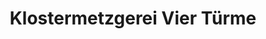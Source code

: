---
title: "Klostermetzgerei Vier Türme"
url: /schwarzach-am-main/klostermetzgerei-vier-tuerme/
shop: Metzgerei
---
